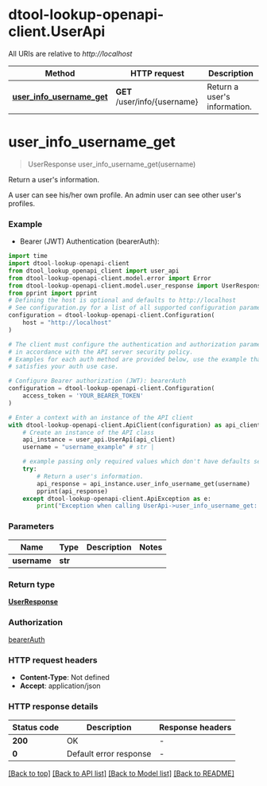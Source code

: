 # dtool-lookup-openapi-client.UserApi

All URIs are relative to *http://localhost*

Method | HTTP request | Description
------------- | ------------- | -------------
[**user_info_username_get**](UserApi.md#user_info_username_get) | **GET** /user/info/{username} | Return a user&#39;s information.


# **user_info_username_get**
> UserResponse user_info_username_get(username)

Return a user's information.

A user can see his/her own profile. An admin user can see other user's profiles.

### Example

* Bearer (JWT) Authentication (bearerAuth):

```python
import time
import dtool-lookup-openapi-client
from dtool_lookup_openapi_client import user_api
from dtool-lookup-openapi-client.model.error import Error
from dtool-lookup-openapi-client.model.user_response import UserResponse
from pprint import pprint
# Defining the host is optional and defaults to http://localhost
# See configuration.py for a list of all supported configuration parameters.
configuration = dtool-lookup-openapi-client.Configuration(
    host = "http://localhost"
)

# The client must configure the authentication and authorization parameters
# in accordance with the API server security policy.
# Examples for each auth method are provided below, use the example that
# satisfies your auth use case.

# Configure Bearer authorization (JWT): bearerAuth
configuration = dtool-lookup-openapi-client.Configuration(
    access_token = 'YOUR_BEARER_TOKEN'
)

# Enter a context with an instance of the API client
with dtool-lookup-openapi-client.ApiClient(configuration) as api_client:
    # Create an instance of the API class
    api_instance = user_api.UserApi(api_client)
    username = "username_example" # str | 

    # example passing only required values which don't have defaults set
    try:
        # Return a user's information.
        api_response = api_instance.user_info_username_get(username)
        pprint(api_response)
    except dtool-lookup-openapi-client.ApiException as e:
        print("Exception when calling UserApi->user_info_username_get: %s\n" % e)
```


### Parameters

Name | Type | Description  | Notes
------------- | ------------- | ------------- | -------------
 **username** | **str**|  |

### Return type

[**UserResponse**](UserResponse.md)

### Authorization

[bearerAuth](../README.md#bearerAuth)

### HTTP request headers

 - **Content-Type**: Not defined
 - **Accept**: application/json


### HTTP response details

| Status code | Description | Response headers |
|-------------|-------------|------------------|
**200** | OK |  -  |
**0** | Default error response |  -  |

[[Back to top]](#) [[Back to API list]](../README.md#documentation-for-api-endpoints) [[Back to Model list]](../README.md#documentation-for-models) [[Back to README]](../README.md)

